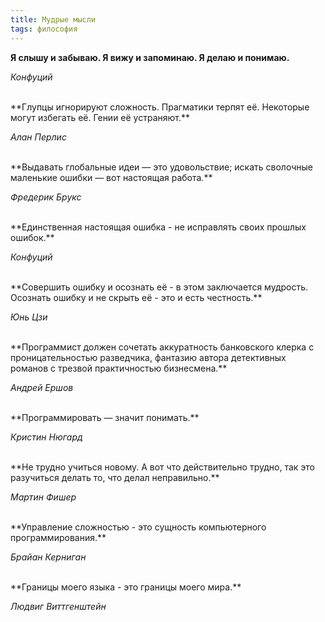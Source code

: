 ```yaml
---
title: Мудрые мысли
tags: философия
---
```


**Я слышу и забываю.
Я вижу и запоминаю.
Я делаю и понимаю.**  

*Конфуций*

<br/>
**Глупцы игнорируют сложность. Прагматики терпят её. Некоторые могут избегать её. Гении её устраняют.**

*Алан Перлис*

<br/>
**Выдавать глобальные идеи — это удовольствие; искать сволочные маленькие ошибки — вот настоящая работа.**

*Фредерик Брукс*

<br/>
**Единственная настоящая ошибка - не исправлять своих прошлых ошибок.**

*Конфуций*

<br/>
**Совершить ошибку и осознать её - в этом заключается мудрость. Осознать ошибку и не скрыть её - это и есть честность.**

*Юнь Цзи*

<br/>
**Программист должен сочетать аккуратность банковского клерка с проницательностью разведчика, фантазию автора детективных романов с трезвой практичностью бизнесмена.**

*Андрей Ершов*

<br/>
**Программировать — значит понимать.**

*Кристин Нюгард*

<br/>
**Не трудно учиться новому. А вот что действительно трудно, так это разучиться делать то, что делал неправильно.**

*Мартин Фишер*

<br/>
**Управление сложностью - это сущность компьютерного программирования.**

*Брайан Керниган*

<br/>
**Границы моего языка - это границы моего мира.**

*Людвиг Виттгенштейн*
